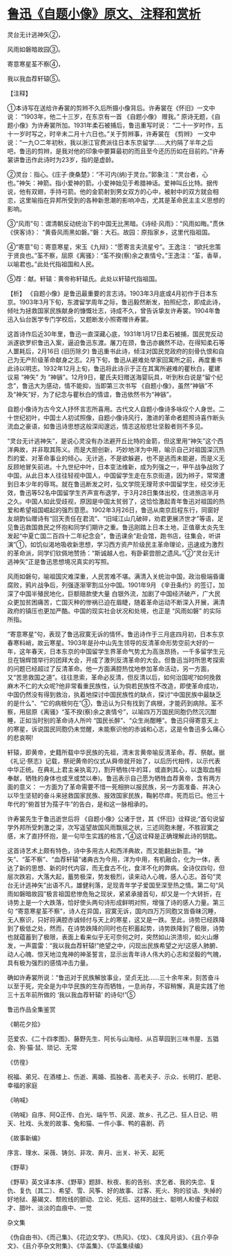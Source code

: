 # [鲁迅《自题小像》原文、注释和赏析](https://www.vrrw.net/wx/9293.html)

灵台无计逃神矢②，

风雨如磐暗故园③。

寄意寒星荃不察④，

我以我血荐轩辕⑤。

【注释】

①本诗写在送给许寿裳的剪辫不久后所摄小像背后。许寿裳在《怀旧》一文中说： “1903年，他二十三岁，在东京有一首 《自题小像》 赠我。” 原诗无题，《自题小像》为许寿裳所加。1931年柔石被捕后，鲁迅重写时说： “二十一岁时作，五十一岁时写之，时辛未二月十六日也。”关于剪辫事，许寿裳在 《剪辫》 一文中说：“一九○二年初秋，我以浙江官费派往日本东京留学……大约隔了半年之后吧，鲁迅的剪辫，是我对他的印象中要算最初的而且至今还历历如在目前的。”许寿裳讲鲁迅作此诗时为23岁，指的是虚龄。

②灵台：指心。《庄子·庚桑楚》：“不可内(纳)于灵台。”郭象注：“灵台者，心也。”神矢：神箭。指小爱神的箭。小爱神始见于希腊神话。爱神叫丘比特。据传说，他有双翅，手持弓箭。他的金箭射到男女双方的心中，被射中的双方就会相恋，这里喻指在异邦所受到的各种新思潮的影响冲击，尤其是革命民主主义思想的影响。

③“风雨”句：谓清朝反动统治下的中国无比黑暗。《诗经·风雨》：“风雨如晦。”贯休《侠客诗》： “黄昏风雨黑如磐。”磐：大石。故园：原指家乡，这里代指祖国。

④“寄意”句：寄意寒星，宋玉《九辩》：“愿寄言夫流星兮”。王逸注： “欲托忠策于贤良也。”荃不察，屈原《离骚》：“荃不揆(察)余之衷情兮。”王逸注：“荃，香草，以喻君也。”此处代指祖国和人民。

⑤荐：献。轩辕：黄帝称轩辕氏。此处以轩辕代指祖国。



【析】 《自题小像》是鲁迅最重要的言志诗。1903年3月底或4月初作于日本东京。1903年3月下旬，东渡留学周年之际，鲁迅毅然断发，拍照纪念，即成此诗，倾吐为拯救国家民族献身的慷慨壮志，诗成不久，曾告诉挚友许寿裳。1904年鲁迅入仙台医学专门学校后，又题断发小照寄赠许寿裳。

这首诗作后近30年里，鲁迅一直深藏心底，1931年1月17日柔石被捕，国民党反动派遂欲罗织鲁迅入案，逼迫鲁迅东渡。屠刀在颈，鲁迅亦巍然不动，在得知柔石等人噩耗后，2月16日 (旧历除夕) 鲁迅重书此诗，倾注对国民党政府的刻骨仇恨和自己为无产阶级革命献身之志。2月下旬，鲁迅从避难处举家回寓所之前，再度重书此诗以明志。1932年12月上旬，鲁迅将此诗示于正在其寓所避难的瞿秋白，瞿建议易 “神矢” 为 “神镞”。12月9日，瞿氏夫妇赠送海婴玩具，听到秋白说是“留个纪念”，鲁迅大为感动，情不能抑，当即第三次书写 《自题小像》，虽然“神镞”不及“神矢”好，为了纪念与瞿秋白的情谊，鲁迅依然书为“神镞”。

自题小像诗为古今文人抒怀言志所喜用。古代文人自题小像诗多咏叹个人身世。二十世纪初叶，中国士人初试照像，自题小像诗风行，激进的革命者题照诗喜作断头流血之豪语，如鲁迅诗思想这般深闳邃远，情志这般悲壮坚毅者则不多见。

“灵台无计逃神矢”，是说心灵没有办法避开丘比特的金箭，但这里用“神矢”这个西洋典故，并非取其陈义。而是大胆创新，巧妙地洋为中用，喻示自己对祖国深沉热烈的爱、对革命事业的倾心。无计逃，不是欲躲避，也不是逃而未能避，而是义无反顾地冒矢前进。十九世纪中叶，日本变法维新，成为列强之一，甲午战争战败了中国，从此日本人往往轻视中国人，中国留学生走在东京街道，因为辫子，常常遭到日本少年的辱骂。就在鲁迅断发之时，弘文学院无理苛求中国留学生，经交涉无效，鲁迅等52名中国留学生齐声宣布退学，于3月28日集体出校，住进旅店半月之久。中国人如此受歧视，原因是中国太贫弱了，这恰恰激起青年鲁迅对祖国的热爱和希望祖国崛起的强烈意愿。1902年3月26日，鲁迅从南京启程东行，同窗好友胡韵仙赠诗有“回天责任在君流”、“旧域江山几破碎，劝君更展济世才”等语，足见鲁迅救国救民之怀抱和同学们期许之重。鲁迅刚踏上日本土地，正值章太炎先生发起“中夏亡国二百四十二年纪念会”，鲁迅课余“赴会馆，跑书店，往集会，听讲演”①，如饥似渴地吸收新思想，学习西方资产阶级民主革命理论，迅速成为激烈的革命派，同学们钦佩地赞扬：“斯诚越人也，有卧薪尝胆之遗风。”②“灵台无计逃神矢”正是鲁迅思想境况真实的写照。

风雨如磐句，喻祖国灾难深重，人民苦难不堪。满清入关统治中国，政治极端昏庸腐败，鸦片战争后，列强逐渐宰割瓜分中国。1901年9月 《辛丑条约》的签订，加深了中国半殖民地化，巨额赔款使大量 白银外流，加剧了中国经济破产，广大民众更加贫困痛苦，亡国灭种的惨祸已迫在眉睫，随着革命运动不断深入开展，满清政府的镇压也更加严酷。中国的现实社会状况和处境，也正是 “风雨如磐” 的实际所指。

“寄意寒星”句，表现了鲁迅寂寞无诉的情怀。鲁迅诗作于三月底四月初，日本东京春寒料峭，故云寒星。1903年是孙中山先生领导的反清革命形势空前大好的一年，这年春天，日本东京的中国留学生界革命气势尤为高涨昂扬，一千多留学生元旦在锦辉馆举行的团拜大会，开成了激列反清革命的大会。但鲁迅当时所思考探索的问题已经超过了反清革命。他一方面满腔热忱地参加革命活动，另一方面，又“苦思救国之道”。往往思索，革命必反清，但反清以后，如何治国呢?如何挽救麻木不仁的大众呢?他非常看重民族性，认为倘若民族性不改造，即使革命成功，中国仍然没有得到救治，执着地探讨中国民族性的缺点，探讨“中国民族中最缺乏的是什么”、“它的病根何在”③，鲁迅认为只有找到了病根，才能药到病除。荃不察，用屈原《离骚》“荃不揆(察)余之衷情兮”，以喻四万万国民同胞仍然沉沉酣睡，正如当时别的革命诗人所吟 “国民长醉”、“众生尚酣睡”。鲁迅只得寄意天上的寒星，诉说国民同胞仍未觉醒，未能察识他的赤诚和心志，这是令鲁迅多么痛心的悲哀啊!

轩辕，即黄帝，史籍所载中华民族的先祖，清末言黄帝喻反清革命。荐、祭献。据《礼记·祭志》记载，祭祀黄帝的仪式从舜帝就开始了，以后历代相传，以示代表中华正统。在典礼上君主亲执鸾刀，割开牺牲(牛的耳，或直刺其心，以盏取血相奉献，牺牲的身体也或烹或焚以奉)。鲁迅表示自己愿为牺牲血荐黄帝，含有两方面的意义： 一方面为了革命需要不惜一死相拚以报民族，另一方面准备、并决心以毕生坚韧的奋斗来拯救国家民族、报效国家民族，鞠躬尽瘁，死而后已。他三十年代的“俯首甘为孺子牛”的告白，是和这一脉相承的。

许寿裳先生于鲁迅逝世后将 《自题小像》公诸于世，其《怀旧》诠释说;“首句说留学外邦所受刺激之深，次写遥望故国风雨飘摇之状，三述同胞未醒，不胜寂寞之感，末了直抒怀抱，是一句毕生实践的格言，”④这诠释是正确理解此诗的钥匙。

这首诗艺术上颇有特色，诗中多用古人和西洋典故，而又能翻出新意。“神矢”、“荃不察”、“血荐轩辕”诸典古为今用，洋为中用，有机融合，化为一体，表达了新的思想、新的时代内容，而无食古不化，食洋不化的弊病。全诗仅四句，但层次跌宕，大落大起，蓄势极深，势发极烈，读来动人心魄，感人心志。首句“灵台无计逃神矢”出语不凡，雄健利落，足现青年学子爱国至深至热之情。第二句“风雨如磐暗故园”极言祖国悲惨危殆之现状，紧紧承接首句，却又是一个大转折，在诗势上是一个大跌落，恰好使头两句诗形成鲜明对照，增强了诗的感人力量。第三句 “寄意寒星荃不察”，诗人在异国，寂寞无诉，国内四万万同胞又皆昏昧沉睡，无人察识，只好将满腔赤诚倾付与天上的寒星，这又是一跌。至此，诗势已经跌降到了极低之处，然而，在诗势跌降的同时也在积蓄起势，诗势跌降到了极限，诗势也就蕴蓄到了极限，表面上看来似乎无可奈何之时，突然如山洪溃坝，如火山爆发，一声震雷：“我以我血荐轩辕!”绝望之中，闪现出民族希望之光!这感人肺腑、动人心魄、惊天地泣鬼神的神圣誓言，显示出青年诗人伟大的心志和坚毅的气魄，具有极为强烈的感情冲击力量。

确如许寿裳所说：“鲁迅对于民族解放事业，坚贞无比……三十余年来，刻苦奋斗以至于死，完全是为中华民族的生存而牺牲，一息尚存，不容稍懈，真是实践了他三十五年前所做的 ‘我以我血荐轩辕’ 的诗句!”⑤

鲁迅作品全集鉴赏

《朝花夕拾》

范爱农、《二十四孝图》、藤野先生、阿长与山海经、从百草园到三味书屋、五猖会、狗·猫·鼠、琐记、无常

《仿徨》

祝福、弟兄、在酒楼上、伤逝、离婚、孤独者、高老夫子、示众、长明灯、肥皂、幸福的家庭

《呐喊》

《呐喊》自序、阿Q正传、白光、端午节、风波、故乡、孔乙己、狂人日记、明天、社戏、头发的故事、兔和猫、一件小事、鸭的喜剧、药

《故事新编》

序言、理水、采薇、铸剑、非攻、奔月、出关、补天、起死

《野草》

《野草》英文译本序、《野草》题辞、秋夜、影的告别、求乞者、我的失恋、复仇、复仇〔其二〕、希望、雪、风筝、好的故事、过客、死火、狗的驳诘、失掉的好地狱、墓碣文、颓败线的颤动、立论、死后、这样的战士、聪明人和傻子和奴才、腊叶、淡淡的血痕中、一觉

杂文集

《伪自由书》、《而己集》、《花边文学》、《热风》、《坟》、《准风月谈》、《且介亭杂文》、《且介亭杂文附集》、《华盖集》、《华盖集续编》


